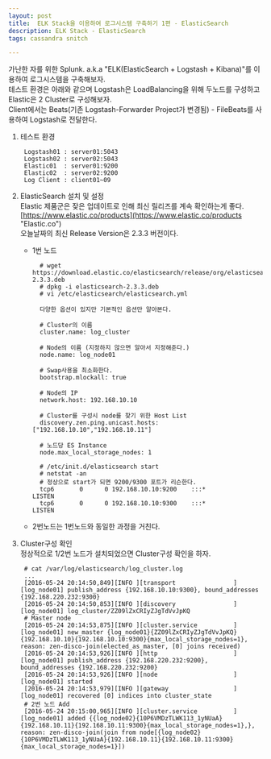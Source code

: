 ```yaml
---
layout: post
title:  ELK Stack을 이용하여 로그시스템 구축하기 1편 - ElasticSearch
description: ELK Stack - ElasticSearch
tags: cassandra snitch

---
```



가난한 자를 위한 Splunk. a.k.a "ELK(ElasticSearch + Logstash + Kibana)"를 이용하여 로그시스템을 구축해보자.  
테스트 환경은 아래와 같으며 Logstash은 LoadBalancing을 위해 두노드를 구성하고 Elastic은 2 Cluster로 구성해보자.  
Client에서는 Beats(기존 Logstash-Forwarder Project가 변경됨) - FileBeats를 사용하여 Logstash로 전달한다.

1. 테스트 환경

		Logstash01 : server01:5043  
		Logstash02 : server02:5043
		Elastic01  : server01:9200
		Elastic02  : server02:9200
		Log Client : client01~09    

2. ElasticSearch 설치 및 설정  
 Elastic 제품군은 잦은 업데이트로 인해 최신 릴리즈를 계속 확인하는게 좋다.[https://www.elastic.co/products](https://www.elastic.co/products "Elastic.co")  
 오늘날짜의 최신 Release Version은 2.3.3 버전이다.  

	- 1번 노드
	
			# wget https://download.elastic.co/elasticsearch/release/org/elasticsearch/distribution/deb/elasticsearch/2.3.3/elasticsearch-2.3.3.deb
			# dpkg -i elasticsearch-2.3.3.deb
			# vi /etc/elasticsearch/elasticsearch.yml
			
			다양한 옵션이 있지만 기본적인 옵션만 알아본다.
			
			# Cluster의 이름
			cluster.name: log_cluster
			
			# Node의 이름 (지정하지 않으면 알아서 지정해준다.)
			node.name: log_node01
			
			# Swap사용을 최소화한다.
			bootstrap.mlockall: true
			
			# Node의 IP
			network.host: 192.168.10.10
			
			# Cluster를 구성시 node를 찾기 위한 Host List
			discovery.zen.ping.unicast.hosts: ["192.168.10.10","192.168.10.11"]
			
			# 노드당 ES Instance
			node.max_local_storage_nodes: 1
	
			# /etc/init.d/elasticsearch start
			# netstat -an
			# 정상으로 start가 되면 9200/9300 포트가 리슨한다.
			tcp6       0      0 192.168.10.10:9200    :::*                    LISTEN     
			tcp6       0      0 192.168.10.10:9300    :::*                    LISTEN   		

	- 2번노드는 1번노드와 동일한 과정을 거친다.


3. Cluster구성 확인  
정상적으로 1/2번 노드가 설치되었으면 Cluster구성 확인을 하자.
		
		# cat /var/log/elasticsearch/log_cluster.log 
		...
		[2016-05-24 20:14:50,849][INFO ][transport                ] [log_node01] publish_address {192.168.10.10:9300}, bound_addresses {192.168.220.232:9300}
		[2016-05-24 20:14:50,853][INFO ][discovery                ] [log_node01] log_cluster/ZZ09lZxCRIyZJgTdVvJpKQ
		# Master node
		[2016-05-24 20:14:53,875][INFO ][cluster.service          ] [log_node01] new_master {log_node01}{ZZ09lZxCRIyZJgTdVvJpKQ}{192.168.10.10}{192.168.10.10:9300}{max_local_storage_nodes=1}, reason: zen-disco-join(elected_as_master, [0] joins received)  
		[2016-05-24 20:14:53,926][INFO ][http                     ] [log_node01] publish_address {192.168.220.232:9200}, bound_addresses {192.168.220.232:9200}
		[2016-05-24 20:14:53,926][INFO ][node                     ] [log_node01] started
		[2016-05-24 20:14:53,979][INFO ][gateway                  ] [log_node01] recovered [0] indices into cluster_state
		# 2번 노드 Add
		[2016-05-24 20:15:00,965][INFO ][cluster.service          ] [log_node01] added {{log_node02}{10P6VMDzTLWK113_1yNUaA}{192.168.10.11}{192.168.10.11:9300}{max_local_storage_nodes=1},}, reason: zen-disco-join(join from node[{log_node02}{10P6VMDzTLWK113_1yNUaA}{192.168.10.11}{192.168.10.11:9300}{max_local_storage_nodes=1}]) 

 